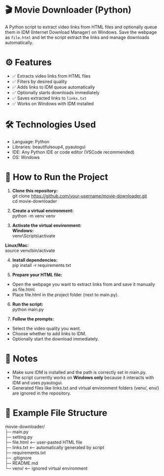 # 🎬 Movie Downloader (Python)

A Python script to extract video links from HTML files and optionally queue them in IDM (Internet Download Manager) on Windows. Save the webpage as `file.html` and let the script extract the links and manage downloads automatically.

# ⚙️ Features
- ✅ Extracts video links from HTML files  
- ✅ Filters by desired quality  
- ✅ Adds links to IDM queue automatically  
- ✅ Optionally starts downloads immediately  
- ✅ Saves extracted links to `links.txt`  
- ✅ Works on Windows with IDM installed  

# 🛠️ Technologies Used
- Language: Python  
- Libraries: beautifulsoup4, pyautogui  
- IDE: Any Python IDE or code editor (VSCode recommended)  
- OS: Windows  

# 🚀 How to Run the Project

1. **Clone this repository:**  
git clone https://github.com/your-username/movie-downloader.git  
cd movie-downloader

2. **Create a virtual environment:**  
python -m venv venv

3. **Activate the virtual environment:**  
**Windows:**  
venv\Scripts\activate  

**Linux/Mac:**  
source venv/bin/activate

4. **Install dependencies:**  
pip install -r requirements.txt

5. **Prepare your HTML file:**  
- Open the webpage you want to extract links from and save it manually as file.html.  
- Place file.html in the project folder (next to main.py).  

6. **Run the script:**  
python main.py

7. **Follow the prompts:**  
- Select the video quality you want.  
- Choose whether to add links to IDM.  
- Optionally start the download immediately.  

# 📝 Notes
- Make sure IDM is installed and the path is correctly set in main.py.  
- The script currently works on **Windows only** because it interacts with IDM and uses pyautogui.  
- Generated files like links.txt and virtual environment folders (venv/, env/) are ignored in the repository.  

# 📁 Example File Structure

movie-downloader/  
├─ main.py  
├─ setting.py  
├─ file.html   <-- user-pasted HTML file  
├─ links.txt   <-- automatically generated by script  
├─ requirements.txt  
├─ .gitignore  
├─ README.md  
└─ venv/      <-- ignored virtual environment  
